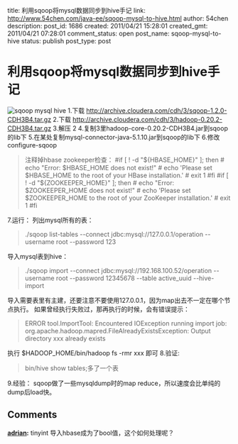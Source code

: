 title: 利用sqoop将mysql数据同步到hive手记
link: http://www.54chen.com/java-ee/sqoop-mysql-to-hive.html
author: 54chen
description: 
post_id: 1686
created: 2011/04/21 15:28:01
created_gmt: 2011/04/21 07:28:01
comment_status: open
post_name: sqoop-mysql-to-hive
status: publish
post_type: post

# 利用sqoop将mysql数据同步到hive手记

![sqoop mysql hive](http://img01.taobaocdn.com/imgextra/i1/T14rp.XdVmXXa7cv.Z_032332.jpg) 1.下载 http://archive.cloudera.com/cdh/3/sqoop-1.2.0-CDH3B4.tar.gz 2.下载 http://archive.cloudera.com/cdh/3/hadoop-0.20.2-CDH3B4.tar.gz 3.解压 2 4.复制3里hadoop-core-0.20.2-CDH3B4.jar到sqoop的lib下 5.在某处复制mysql-connector-java-5.1.10.jar到sqoop的lib下 6.修改configure-sqoop 

> 注释掉hbase zookeeper检查： #if [ ! -d "${HBASE_HOME}" ]; then # echo "Error: $HBASE_HOME does not exist!" # echo 'Please set $HBASE_HOME to the root of your HBase installation.' # exit 1 #fi #if [ ! -d "${ZOOKEEPER_HOME}" ]; then # echo "Error: $ZOOKEEPER_HOME does not exist!" # echo 'Please set $ZOOKEEPER_HOME to the root of your ZooKeeper installation.' # exit 1 #fi

7.运行： 列出mysql所有的表： 

> ./sqoop list-tables --connect jdbc:mysql://127.0.0.1/operation --username root --password 123

导入mysql表到hive： 

> ./sqoop import --connect jdbc:mysql://192.168.100.52/operation --username root --password 12345678 --table active_uuid --hive-import

导入需要表里有主建，还要注意不要使用127.0.0.1，因为map出去不一定在哪个节点执行。 如果曾经执行失败过，那再执行的时候，会有错误提示： 

> ERROR tool.ImportTool: Encountered IOException running import job: org.apache.hadoop.mapred.FileAlreadyExistsException: Output directory xxx already exists

执行 $HADOOP_HOME/bin/hadoop fs -rmr xxx 即可 8.验证: 

> bin/hive show tables;多了一个表

9.经验： sqoop做了一些mysqldump时的map reduce，所以速度会比单纯的dump后load快。

## Comments

**[adrian](#13734 "2011-08-10 17:17:28"):** tinyint 导入hbase成为了bool值，这个如何处理呢？

